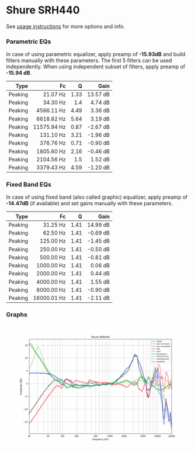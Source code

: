 # Shure SRH440
See [usage instructions](https://github.com/jaakkopasanen/AutoEq#usage) for more options and info.

### Parametric EQs
In case of using parametric equalizer, apply preamp of **-15.93dB** and build filters manually
with these parameters. The first 5 filters can be used independently.
When using independent subset of filters, apply preamp of **-15.94 dB**.

| Type    | Fc          |    Q | Gain     |
|--------:|------------:|-----:|---------:|
| Peaking | 21.07 Hz    | 1.33 | 13.57 dB |
| Peaking | 34.30 Hz    | 1.4  | 4.74 dB  |
| Peaking | 4566.11 Hz  | 4.49 | 3.36 dB  |
| Peaking | 6618.82 Hz  | 5.64 | 3.19 dB  |
| Peaking | 11575.94 Hz | 0.87 | -2.67 dB |
| Peaking | 131.10 Hz   | 3.21 | -1.96 dB |
| Peaking | 376.76 Hz   | 0.71 | -0.90 dB |
| Peaking | 1805.60 Hz  | 2.16 | -0.46 dB |
| Peaking | 2104.56 Hz  | 1.5  | 1.52 dB  |
| Peaking | 3379.43 Hz  | 4.59 | -1.20 dB |

### Fixed Band EQs
In case of using fixed band (also called graphic) equalizer, apply preamp of **-14.47dB**
(if available) and set gains manually with these parameters.

| Type    | Fc          |    Q | Gain     |
|--------:|------------:|-----:|---------:|
| Peaking | 31.25 Hz    | 1.41 | 14.99 dB |
| Peaking | 62.50 Hz    | 1.41 | -0.69 dB |
| Peaking | 125.00 Hz   | 1.41 | -1.45 dB |
| Peaking | 250.00 Hz   | 1.41 | -0.50 dB |
| Peaking | 500.00 Hz   | 1.41 | -0.81 dB |
| Peaking | 1000.00 Hz  | 1.41 | 0.06 dB  |
| Peaking | 2000.00 Hz  | 1.41 | 0.44 dB  |
| Peaking | 4000.00 Hz  | 1.41 | 1.55 dB  |
| Peaking | 8000.00 Hz  | 1.41 | -0.90 dB |
| Peaking | 16000.01 Hz | 1.41 | -2.11 dB |

### Graphs
![](./Shure%20SRH440.png)